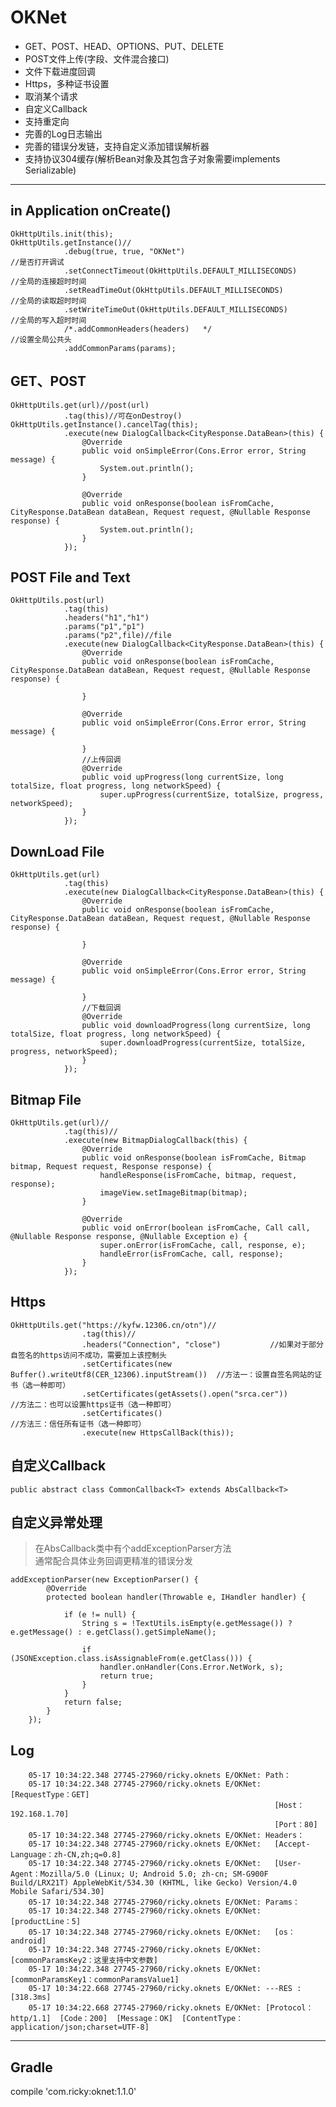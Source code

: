 # OKNet

- GET、POST、HEAD、OPTIONS、PUT、DELETE
- POST文件上传(字段、文件混合接口)
- 文件下载进度回调
- Https，多种证书设置
- 取消某个请求
- 自定义Callback
- 支持重定向
- 完善的Log日志输出
- 完善的错误分发链，支持自定义添加错误解析器
- 支持协议304缓存(解析Bean对象及其包含子对象需要implements Serializable)


----------
## in Application onCreate() ##

	OkHttpUtils.init(this);
    OkHttpUtils.getInstance()//
                .debug(true, true, "OKNet")                                              //是否打开调试
                .setConnectTimeout(OkHttpUtils.DEFAULT_MILLISECONDS)               //全局的连接超时时间
                .setReadTimeOut(OkHttpUtils.DEFAULT_MILLISECONDS)                  //全局的读取超时时间
                .setWriteTimeOut(OkHttpUtils.DEFAULT_MILLISECONDS)            //全局的写入超时时间
                /*.addCommonHeaders(headers)   */                                      //设置全局公共头
                .addCommonParams(params);

## GET、POST ##

	OkHttpUtils.get(url)//post(url)
				.tag(this)//可在onDestroy() OkHttpUtils.getInstance().cancelTag(this);
                .execute(new DialogCallback<CityResponse.DataBean>(this) {
                    @Override
                    public void onSimpleError(Cons.Error error, String message) {
                        System.out.println();
                    }

                    @Override
                    public void onResponse(boolean isFromCache, CityResponse.DataBean dataBean, Request request, @Nullable Response response) {
                        System.out.println();
                    }
                });

## POST File and Text ##

    OkHttpUtils.post(url)
				.tag(this)
                .headers("h1","h1")
                .params("p1","p1")
                .params("p2",file)//file
                .execute(new DialogCallback<CityResponse.DataBean>(this) {
                    @Override
                    public void onResponse(boolean isFromCache, CityResponse.DataBean dataBean, Request request, @Nullable Response response) {
                        
                    }

                    @Override
                    public void onSimpleError(Cons.Error error, String message) {

                    }
					//上传回调
                    @Override
                    public void upProgress(long currentSize, long totalSize, float progress, long networkSpeed) {
                        super.upProgress(currentSize, totalSize, progress, networkSpeed);
                    }
                });
## DownLoad File ##
    OkHttpUtils.get(url)
				.tag(this)
                .execute(new DialogCallback<CityResponse.DataBean>(this) {
                    @Override
                    public void onResponse(boolean isFromCache, CityResponse.DataBean dataBean, Request request, @Nullable Response response) {

                    }

                    @Override
                    public void onSimpleError(Cons.Error error, String message) {

                    }
					//下载回调
                    @Override
                    public void downloadProgress(long currentSize, long totalSize, float progress, long networkSpeed) {
                        super.downloadProgress(currentSize, totalSize, progress, networkSpeed);
                    }
                });

## Bitmap File ##

    OkHttpUtils.get(url)//
                .tag(this)//
                .execute(new BitmapDialogCallback(this) {
                    @Override
                    public void onResponse(boolean isFromCache, Bitmap bitmap, Request request, Response response) {
                        handleResponse(isFromCache, bitmap, request, response);
                        imageView.setImageBitmap(bitmap);
                    }

                    @Override
                    public void onError(boolean isFromCache, Call call, @Nullable Response response, @Nullable Exception e) {
                        super.onError(isFromCache, call, response, e);
                        handleError(isFromCache, call, response);
                    }
                });

## Https ##

	OkHttpUtils.get("https://kyfw.12306.cn/otn")//
                    .tag(this)//
                    .headers("Connection", "close")           //如果对于部分自签名的https访问不成功，需要加上该控制头
                    .setCertificates(new Buffer().writeUtf8(CER_12306).inputStream())  //方法一：设置自签名网站的证书（选一种即可）
                    .setCertificates(getAssets().open("srca.cer"))                     //方法二：也可以设置https证书（选一种即可）
                    .setCertificates()                                                 //方法三：信任所有证书（选一种即可）
                    .execute(new HttpsCallBack(this));

## 自定义Callback ##

	public abstract class CommonCallback<T> extends AbsCallback<T>

## 自定义异常处理 ##
> 在AbsCallback类中有个addExceptionParser方法<br>
> 通常配合具体业务回调更精准的错误分发


	addExceptionParser(new ExceptionParser() {
            @Override
            protected boolean handler(Throwable e, IHandler handler) {

                if (e != null) {
                    String s = !TextUtils.isEmpty(e.getMessage()) ? e.getMessage() : e.getClass().getSimpleName();

                    if (JSONException.class.isAssignableFrom(e.getClass())) {
                        handler.onHandler(Cons.Error.NetWork, s);
                        return true;
                    }
                }
                return false;
            }
        });

## Log ##

    	05-17 10:34:22.348 27745-27960/ricky.oknets E/OKNet: Path：
		05-17 10:34:22.348 27745-27960/ricky.oknets E/OKNet:   [RequestType：GET] 
		                                                       [Host：192.168.1.70] 
		                                                       [Port：80] 
		05-17 10:34:22.348 27745-27960/ricky.oknets E/OKNet: Headers：
		05-17 10:34:22.348 27745-27960/ricky.oknets E/OKNet:   [Accept-Language：zh-CN,zh;q=0.8]
		05-17 10:34:22.348 27745-27960/ricky.oknets E/OKNet:   [User-Agent：Mozilla/5.0 (Linux; U; Android 5.0; zh-cn; SM-G900F Build/LRX21T) AppleWebKit/534.30 (KHTML, like Gecko) Version/4.0 Mobile Safari/534.30]
		05-17 10:34:22.348 27745-27960/ricky.oknets E/OKNet: Params：
		05-17 10:34:22.348 27745-27960/ricky.oknets E/OKNet:   [productLine：5]
		05-17 10:34:22.348 27745-27960/ricky.oknets E/OKNet:   [os：android]
		05-17 10:34:22.348 27745-27960/ricky.oknets E/OKNet:   [commonParamsKey2：这里支持中文参数]
		05-17 10:34:22.348 27745-27960/ricky.oknets E/OKNet:   [commonParamsKey1：commonParamsValue1]
		05-17 10:34:22.668 27745-27960/ricky.oknets E/OKNet: ---RES : [318.3ms] 
		05-17 10:34:22.668 27745-27960/ricky.oknets E/OKNet: [Protocol：http/1.1]  [Code：200]  [Message：OK]  [ContentType：application/json;charset=UTF-8]

----------

## Gradle ##
compile 'com.ricky:oknet:1.1.0'


